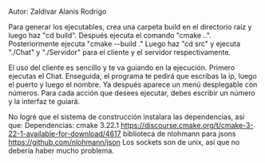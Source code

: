 Autor: Zaldivar Alanis Rodrigo

Para generar los ejecutables, crea una carpeta build en el directorio raíz
y luego haz "cd build". Después ejecuta el comando "cmake ..".
Posteriormente ejecuta "cmake --build ."
Luego haz "cd src" y ejecuta "./Chat" y "./Servidor" para el cliente y el
servidor respectivamente.

El uso del cliente es sencillo y te va guiando en la ejecución.
Primero ejecutas el Chat. Enseguida, el programa te pedirá que escribas la ip, luego
el puerto y luego el nombre.
Ya después aparece un menú desplegable con números. Para cada acción que desees
ejecutar, debes escribir un número y la interfaz te guiará.

No logré que el sistema de construcción instalara las dependencias, así que:
Dependencias:
    cmake 3.22.1 https://discourse.cmake.org/t/cmake-3-22-1-available-for-download/4617
    biblioteca de nlohmann para jsons https://github.com/nlohmann/json
    Los sockets son de unix, así que no debería haber mucho problema.
